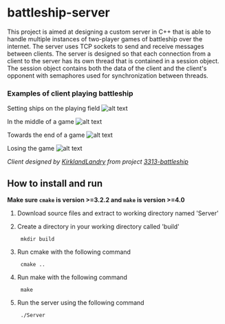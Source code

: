 # battleship-server
This project is aimed at designing a custom server in C++ that is able to handle multiple instances of two-player games of battleship over the internet. The server uses TCP sockets to send and receive messages between clients. The server is designed so that each connection from a client to the server has its own thread that is contained in a session object. The session object contains both the data of the client and the client's opponent with semaphores used for synchronization between threads.

### Examples of client playing battleship
Setting ships on the playing field
![alt text](https://github.com/stefankram/battleship-server/blob/master/images/img1.png "Setting ships on the playing field")

In the middle of a game
![alt text](https://github.com/stefankram/battleship-server/blob/master/images/img2.png "In the middle of a game")

Towards the end of a game
![alt text](https://github.com/stefankram/battleship-server/blob/master/images/img3.png "Towards the end of a game")

Losing the game
![alt text](https://github.com/stefankram/battleship-server/blob/master/images/img4.png "Losing the game")

*Client designed by [KirklandLandry](https://github.com/KirklandLandry) from project [3313-battleship](https://github.com/KirklandLandry/3313-battleship)*

## How to install and run

**Make sure `cmake` is version >=3.2.2 and `make` is version >=4.0**

1. Download source files and extract to working directory named 'Server'
2. Create a directory in your working directory called 'build'

		mkdir build

3. Run cmake with the following command

		cmake ..

4. Run make with the following command

		make

5. Run the server using the following command

		./Server
